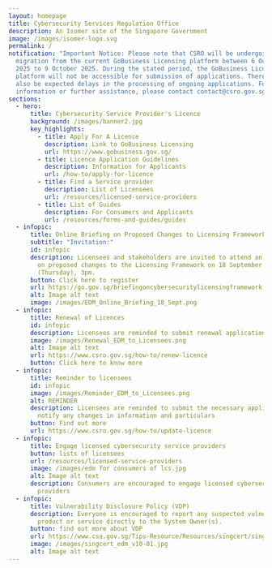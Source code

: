 ```yaml
---
layout: homepage
title: Cybersecurity Services Regulation Office
description: An Isomer site of the Singapore Government
image: /images/isomer-logo.svg
permalink: /
notification: "Important Notice: Please note that CSRO will be undergoing a
  migration from the current GoBusiness Licensing platform between 6 October
  2025 to 9 October 2025. During the stated period, the GoBusiness Licensing
  platform will not be accessible for submission of applications. There will
  also be expected delays in the processing of ongoing applications. For more
  information or further assistance, please contact contact@csro.gov.sg."
sections:
  - hero:
      title: Cybersecurity Service Provider's Licence
      background: /images/banner2.jpg
      key_highlights:
        - title: Apply For A Licence
          description: Link to GoBusiness Licensing
          url: https://www.gobusiness.gov.sg/
        - title: Licence Application Guidelines
          description: Information for Applicants
          url: /how-to/apply-for-licence
        - title: Find a Service provider
          description: List of Licensees
          url: /resources/licensed-service-providers
        - title: List of Guides
          description: For Consumers and Applicants
          url: /resources/forms-and-guides/guides
  - infopic:
      title: Online Briefing on Proposed Changes to Licensing Framework
      subtitle: "Invitation:"
      id: infopic
      description: Licensees and stakeholders are invited to attend an online briefing
        on proposed changes to the Licensing Framework on 18 September 2025
        (Thursday), 3pm.
      button: Click here to register
      url: https://go.gov.sg/briefingoncybersecuritylicensingframework
      alt: Image alt text
      image: /images/EDM_Online_Briefing_18_Sept.png
  - infopic:
      title: Renewal of Licences
      id: infopic
      description: Licensees are reminded to submit renewal applications
      image: /images/Renewal_EDM_to_Licensees.png
      alt: Image alt text
      url: https://www.csro.gov.sg/how-to/renew-licence
      button: Click here to know more
  - infopic:
      title: Reminder to licensees
      id: infopic
      image: /images/Reminder_EDM_to_Licensees.png
      alt: REMINDER
      description: Licensees are reminded to submit the necessary applications to
        notify any changes in information and particulars
      button: Find out more
      url: https://www.csro.gov.sg/how-to/update-licence
  - infopic:
      title: Engage licensed cybersecurity service providers
      button: lists of licensees
      url: /resources/licensed-service-providers
      image: /images/edm for consumers of lcs.jpg
      alt: Image alt text
      description: Consumers are encouraged to engage licensed cybersecurity service
        providers
  - infopic:
      title: Vulnerability Disclosure Policy (VDP)
      description: Everyone is encouraged to report any suspected vulnerability in a
        product or service directly to the System Owner(s).
      button: find out more about VDP
      url: https://www.csa.gov.sg/Tips-Resource/Resources/singcert/singcert-vulnerability-disclosure-policy
      image: /images/singcert_edm_v10-01.jpg
      alt: Image alt text
---
```

